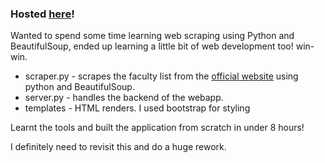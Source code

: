 ### Hosted [here](https://faculty-scrape.vercel.app/)!

Wanted to spend some time learning web scraping using Python and BeautifulSoup, ended up learning a little bit of web development too! win-win.

* scraper.py - scrapes the faculty list from the [official website](https://manipal.edu/mit/department-faculty.html) using python and BeautifulSoup.
* server.py - handles the backend of the webapp.
* templates - HTML renders. I used bootstrap for styling

Learnt the tools and built the application from scratch in under 8 hours!

I definitely need to revisit this and do a huge rework.